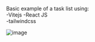 Basic example of a task list using:  <br>
-Vitejs
-React JS <br>
-tailwindcss


![image](https://user-images.githubusercontent.com/82195641/193695784-ea3ee3a0-099f-4d8a-b00a-dd3a3e4fa75a.png)
